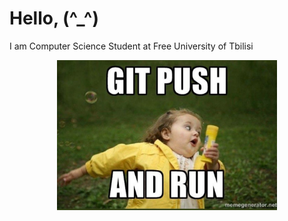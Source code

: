 # Hello, (^_^)

I am Computer Science Student at Free University of Tbilisi

<!--
https://github.com/pi314/ascii-arts/blob/master/octocat.asciiart
-->

<p align="center">
    <img src="https://github.com/GiorgioMegrelli/GiorgioMegrelli/blob/master/images/image_1.jpg" width="70%" height="70%">
</p>
